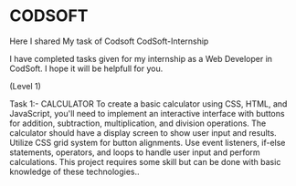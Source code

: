 # CODSOFT
Here I shared My task of Codsoft
CodSoft-Internship

I have completed tasks given for my internship as a Web Developer in CodSoft. I hope it will be helpfull for you.

(Level 1)

Task 1:- CALCULATOR To create a basic calculator using CSS, HTML, and JavaScript, you'll need to implement an interactive interface with buttons for addition, subtraction, multiplication, and division operations. The calculator should have a display screen to show user input and results. Utilize CSS grid system for button alignments. Use event listeners, if-else statements, operators, and loops to handle user input and perform calculations. This project requires some skill but can be done with basic knowledge of these technologies..
